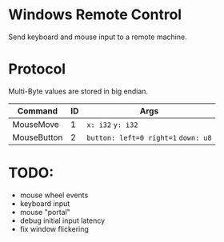 # Windows Remote Control

Send keyboard and mouse input to a remote machine.

# Protocol

Multi-Byte values are stored in big endian.

| Command   | ID | Args             |
|-----------|----|------------------|
| MouseMove | 1  | `x: i32` `y: i32` |
| MouseButton | 2 | `button: left=0 right=1` `down: u8` |

# TODO:

* mouse wheel events
* keyboard input
* mouse "portal"
* debug initial input latency
* fix window flickering
